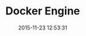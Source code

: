 ---
layout: post
title:  "Docker Engine"
date:   2015-11-23 12:53:31
categories: docker part-6
topic: docker
---